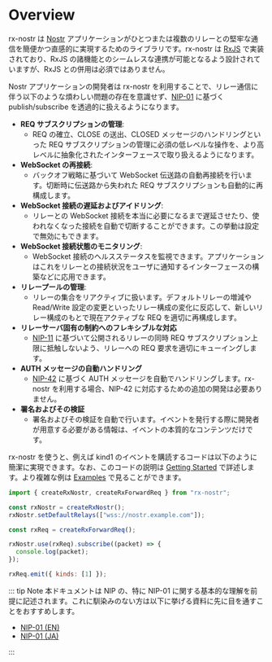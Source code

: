 # Overview

rx-nostr は [Nostr](https://nostr.com/) アプリケーションがひとつまたは複数のリレーとの堅牢な通信を簡便かつ直感的に実現するためのライブラリです。rx-nostr は [RxJS](https://rxjs.dev/) で実装されており、RxJS の諸機能とのシームレスな連携が可能となるよう設計されていますが、RxJS との併用は必須ではありません。

Nostr アプリケーションの開発者は rx-nostr を利用することで、リレー通信に伴う以下のような煩わしい問題の存在を意識せず、[NIP-01](https://github.com/nostr-protocol/nips/blob/master/01.md) に基づく publish/subscribe を透過的に扱えるようになります。

- **REQ サブスクリプションの管理**:
  - REQ の確立、CLOSE の送出、CLOSED メッセージのハンドリングといった REQ サブスクリプションの管理に必須の低レベルな操作を、より高レベルに抽象化されたインターフェースで取り扱えるようになります。
- **WebSocket の再接続**:
  - バックオフ戦略に基づいて WebSocket 伝送路の自動再接続を行います。切断時に伝送路から失われた REQ サブスクリプションも自動的に再構成します。
- **WebSocket 接続の遅延およびアイドリング**:
  - リレーとの WebSocket 接続を本当に必要になるまで遅延させたり、使われなくなった接続を自動で切断することができます。この挙動は設定で無効にもできます。
- **WebSocket 接続状態のモニタリング**:
  - WebSocket 接続のヘルスステータスを監視できます。アプリケーションはこれをリレーとの接続状況をユーザに通知するインターフェースの構築などに応用できます。
- **リレープールの管理**:
  - リレーの集合をリアクティブに扱います。デフォルトリレーの増減や Read/Write 設定の変更といったリレー構成の変化に反応して、新しいリレー構成のもとで現在アクティブな REQ を適切に再構成します。
- **リレーサーバ固有の制約へのフレキシブルな対応**
  - [NIP-11](https://github.com/nostr-protocol/nips/blob/master/11.md) に基づいて公開されるリレーの同時 REQ サブスクリプション上限に抵触しないよう、リレーへの REQ 要求を適切にキューイングします。
- **AUTH メッセージの自動ハンドリング**
  - [NIP-42](https://github.com/nostr-protocol/nips/blob/master/42.md) に基づく AUTH メッセージを自動でハンドリングします。rx-nostr を利用する場合、NIP-42 に対応するための追加の開発は必要ありません。
- **署名およびその検証**
  - 署名およびその検証を自動で行います。イベントを発行する際に開発者が用意する必要がある情報は、イベントの本質的なコンテンツだけです。

rx-nostr を使うと、例えば kind1 のイベントを購読するコードは以下のように簡潔に実現できます。なお、このコードの説明は [Getting Started](./getting-started.md) で詳述します。より複雑な例は [Examples](./examples.md) で見ることができます。

```js
import { createRxNostr, createRxForwardReq } from "rx-nostr";

const rxNostr = createRxNostr();
rxNostr.setDefaultRelays(["wss://nostr.example.com"]);

const rxReq = createRxForwardReq();

rxNostr.use(rxReq).subscribe((packet) => {
  console.log(packet);
});

rxReq.emit({ kinds: [1] });
```

::: tip Note
本ドキュメントは NIP の、特に NIP-01 に関する基本的な理解を前提に記述されます。これに馴染みのない方は以下に挙げる資料に先に目を通すことをおすすめします。

- [NIP-01 (EN)](https://github.com/nostr-protocol/nips/blob/master/01.md)
- [NIP-01 (JA)](https://github.com/nostr-jp/nips-ja/blob/main/01.md)

:::
